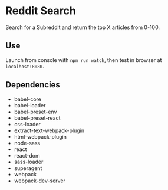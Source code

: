 # Reddit Search

Search for a Subreddit and return the top X articles from 0-100.

## Use

Launch from console with `npm run watch`, then test in browser at `localhost:8080`.

## Dependencies

- babel-core
- babel-loader
- babel-preset-env
- babel-preset-react
- css-loader
- extract-text-webpack-plugin
- html-webpack-plugin
- node-sass
- react
- react-dom
- sass-loader
- superagent
- webpack
- webpack-dev-server